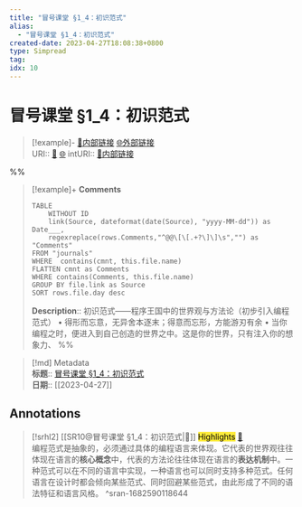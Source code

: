 ```yaml
---
title: "冒号课堂 §1_4：初识范式"
alias: 
  - "冒号课堂 §1_4：初识范式"
created-date: 2023-04-27T18:08:38+0800
type: Simpread
tag: 
idx: 10
---
```


# 冒号课堂 §1_4：初识范式

> [!example]- [🧷内部链接](<http://localhost:7026/reading/10>) [🌐外部链接](<https://www.cnblogs.com/xyz98/archive/2009/03/17/1414324.html>)    
> URI:: [🧷](<http://localhost:7026/reading/10>) [🌐](<https://www.cnblogs.com/xyz98/archive/2009/03/17/1414324.html>) 
> intURI:: [🧷内部链接](<http://localhost:7026/reading/10>)

%%
> [!example]+ **Comments**  
> ```dataview
> TABLE 
>     WITHOUT ID
>     link(Source, dateformat(date(Source), "yyyy-MM-dd")) as Date___, 
>     regexreplace(rows.Comments,"^@@\[\[.+?\]\]\s","") as "Comments"
> FROM "journals"
> WHERE  contains(cmnt, this.file.name)
> FLATTEN cmnt as Comments
> WHERE contains(Comments, this.file.name)
> GROUP BY file.link as Source
> SORT rows.file.day desc
> ```
>  **Description**:: 初识范式——程序王国中的世界观与方法论（初步引入编程范式）
•	得形而忘意，无异舍本逐末；得意而忘形，方能游刃有余
•	当你编程之时，便进入到自己创造的世界之中。这是你的世界，只有注入你的想象力、
%%

> [!md] Metadata  
> **标题**:: [冒号课堂 §1_4：初识范式](https://www.cnblogs.com/xyz98/archive/2009/03/17/1414324.html)  
> **日期**:: [[2023-04-27]]  

## Annotations


> [!srhl2] [[SR10@冒号课堂 §1_4：初识范式|📄]] <mark style="background-color: #ffeb3b">Highlights</mark> [🧷](<http://localhost:7026/reading/10#id=1682590118644>)   
> 编程范式是抽象的，必须通过具体的编程语言来体现。它代表的世界观往往体现在语言的**核心概念**中，代表的方法论往往体现在语言的**表达机制**中。一种范式可以在不同的语言中实现，一种语言也可以同时支持多种范式。任何语言在设计时都会倾向某些范式、同时回避某些范式，由此形成了不同的语法特征和语言风格。
> ^sran-1682590118644

